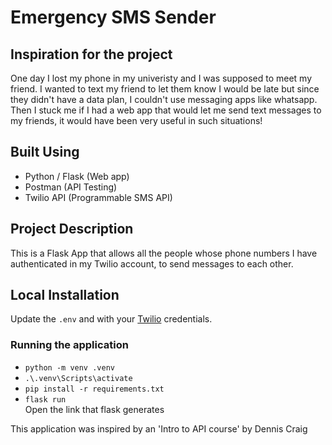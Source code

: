 # Emergency SMS Sender


## Inspiration for the project
One day I lost my phone in my univeristy and I was supposed to meet my friend. I wanted to text my friend to let them know I would be late but since they didn't have
a data plan, I couldn't use messaging apps like whatsapp. Then I stuck me if I had a web app that would let me send text messages to my friends, it would have been 
very useful in such situations!


## Built Using
  - Python / Flask (Web app)
  - Postman (API Testing)
  - Twilio API (Programmable SMS API)


## Project Description
This is a Flask App that allows all the people whose phone numbers I have authenticated in my Twilio account, to send messages to each other.


## Local Installation
Update the `.env` and with your [Twilio](https://twilio.com) credentials.


### Running the application
* `python -m venv .venv`
* `.\.venv\Scripts\activate`
* `pip install -r requirements.txt`
* `flask run`
<br/>Open the link that flask generates


This application was inspired by an 'Intro to API course' by Dennis Craig 